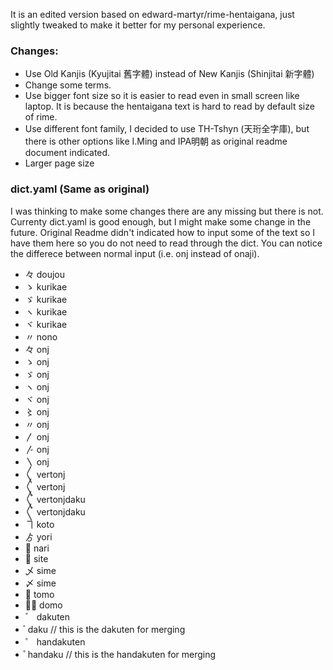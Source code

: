 It is an edited version based on edward-martyr/rime-hentaigana, just slightly tweaked to make it better for my personal experience.

### Changes:
- Use Old Kanjis (Kyujitai 舊字體) instead of New Kanjis (Shinjitai 新字體)
- Change some terms.
- Use bigger font size so it is easier to read even in small screen like laptop. It is because the hentaigana text is hard to read by default size of rime.
- Use different font family, I decided to use TH-Tshyn (天珩全字庫), but there is other options like I.Ming and IPA明朝 as original readme document indicated.
- Larger page size

### dict.yaml (Same as original)
I was thinking to make some changes there are any missing but there is not. Currenty dict.yaml is good enough, but I might make some change in the future. Original Readme didn't indicated how to input some of the text so I have them here so you do not need to read through the dict. You can notice the differece between normal input (i.e. onj instead of onaji).

- 々	doujou
- ゝ	kurikae
- ゞ	kurikae
- ヽ	kurikae
- ヾ	kurikae
- 〃	nono
- 々	onj
- ゝ	onj
- ゞ	onj
- ヽ	onj
- ヾ	onj
- 〻	onj
- 〃	onj
- 〳	onj
- 〴	onj
- 〵	onj
- 〳〵	vertonj
- 〱	vertonj
- 〲	vertonjdaku
- 〴〵	vertonjdaku
- ヿ	koto
- ゟ	yori
- 𬼂	nari
- 𬼀	site
- 乄	sime
- 〆	sime
- 𪜈	tomo
- 𪜈゙	domo
- ゛	dakuten
- ゙	daku // this is the dakuten for merging
- ゜	handakuten
- ゚	handaku // this is the handakuten for merging
